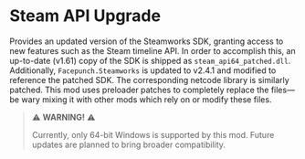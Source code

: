 # Steam API Upgrade

Provides an updated version of the Steamworks SDK, granting access to new features such as the Steam timeline API. In order to accomplish this, an up-to-date (v1.61) copy of the SDK is shipped as `steam_api64_patched.dll`. Additionally, `Facepunch.Steamworks` is updated to v2.4.1 and modified to reference the patched SDK. The corresponding netcode library is similarly patched. This mod uses preloader patches to completely replace the files—be wary mixing it with other mods which rely on or modify these files.

> ⚠️ **WARNING!** ⚠️
>
> Currently, only 64-bit Windows is supported by this mod. Future updates are planned to bring broader compatibility.